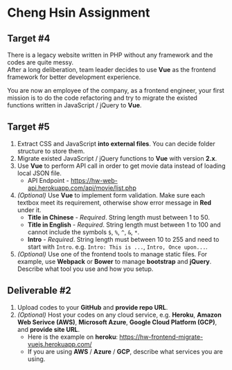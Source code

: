 # Cheng Hsin Assignment

## Target #4

There is a legacy website written in PHP without any framework and the codes are quite messy.  
After a long deliberation, team leader decides to use __Vue__ as the frontend framework for better development experience.  

You are now an employee of the company, as a frontend engineer, your first mission is to do the code refactoring and try to migrate the existed functions written in JavaScript / jQuery to __Vue__.

## Target #5

1. Extract CSS and JavaScript __into external files__. You can decide folder structure to store them.
2. Migrate existed JavaScript / jQuery functions to __Vue__ with version __2.x__.
3. Use __Vue__ to perform API call in order to get movie data instead of loading local JSON file. 
   * API Endpoint - https://hw-web-api.herokuapp.com/api/movie/list.php
4. *(Optional)* Use __Vue__ to implement form validation. Make sure each textbox meet its requirement, otherwise show error message in __Red__ under it.  
   * __Title in Chinese__ - *Required*. String length must between 1 to 50.
   * __Title in English__ - *Required*. String length must between 1 to 100 and cannot include the symbols `$`, `%`, `^`, `&`, `*`.
   * __Intro__ - *Required*. String length must between 10 to 255 and need to start with `Intro`. e.g. `Intro: This is ...`, `Intro, Once upon...`.
5. *(Optional)* Use one of the frontend tools to manage static files. For example, use __Webpack__ or __Bower__ to manage __bootstrap__ and __jQuery__. Describe what tool you use and how you setup.

## Deliverable #2

1. Upload codes to your __GitHub__ and __provide repo URL__.
2. *(Optional)* Host your codes on any cloud service, e.g. __Heroku__, __Amazon Web Serivce (AWS)__, __Microsoft Azure__, __Google Cloud Platform (GCP)__, and __provide site URL__.   
    * Here is the example on __heroku__: https://hw-frontend-migrate-vuejs.herokuapp.com/
    * If you are using __AWS__ / __Azure__ / __GCP__, describe what services you are using. 